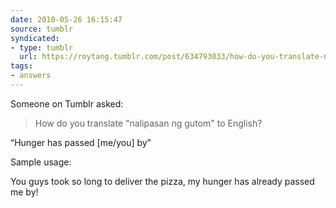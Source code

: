 ```yaml
---
date: 2010-05-26 16:15:47
source: tumblr
syndicated:
- type: tumblr
  url: https://roytang.tumblr.com/post/634793033/how-do-you-translate-nalipasan-ng-gutom-to
tags:
- answers
---
```


Someone on Tumblr asked:

<blockquote>How do you translate &quot;nalipasan ng gutom&quot; to English?</blockquote>

<p>&ldquo;Hunger has passed [me/you] by&rdquo;</p>
<p>Sample usage:</p>
<p>You guys took so long to deliver the pizza, my hunger has already passed me by!</p>